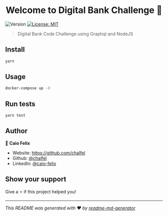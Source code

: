 <h1 align="center">Welcome to Digital Bank Challenge 👋</h1>
<p>
  <img alt="Version" src="https://img.shields.io/badge/version-1.0.0-blue.svg?cacheSeconds=2592000" />
  <a href="#" target="_blank">
    <img alt="License: MIT" src="https://img.shields.io/badge/License-MIT-yellow.svg" />
  </a>
</p>

> Digital Bank Code Challenge using Graphql and NodeJS

## Install

```sh
yarn
```

## Usage

```sh
docker-compose up -d
```

## Run tests

```sh
yarn test
```

## Author

👤 **Caio Felix**

* Website: https://github.com/chalfel
* Github: [@chalfel](https://github.com/chalfel)
* LinkedIn: [@caio-felix](https://linkedin.com/in/caio-felix)

## Show your support

Give a ⭐️ if this project helped you!

***
_This README was generated with ❤️ by [readme-md-generator](https://github.com/kefranabg/readme-md-generator)_